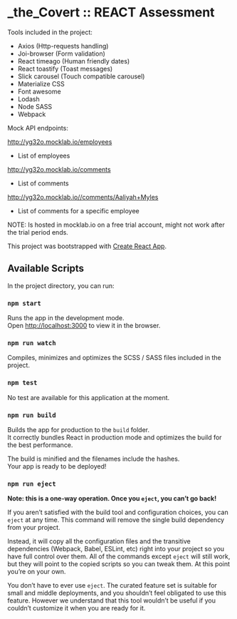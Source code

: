 # _the_Covert :: REACT Assessment

Tools included in the project:
- Axios (Http-requests handling)
- Joi-browser (Form validation)
- React timeago (Human friendly dates)
- React toastify (Toast messages)
- Slick carousel (Touch compatible carousel)
- Materialize CSS
- Font awesome
- Lodash
- Node SASS
- Webpack

Mock API endpoints:

http://yg32o.mocklab.io/employees
- List of employees

http://yg32o.mocklab.io/comments
- List of comments

http://yg32o.mocklab.io//comments/Aaliyah+Myles
- List of comments for a specific employee

NOTE: Is hosted in mocklab.io on a free trial account, might not work after the trial period ends.

This project was bootstrapped with [Create React App](https://github.com/facebook/create-react-app).

## Available Scripts

In the project directory, you can run:

### `npm start`

Runs the app in the development mode.<br>
Open [http://localhost:3000](http://localhost:3000) to view it in the browser.

### `npm run watch`

Compiles, minimizes and optimizes the SCSS / SASS files included in the project.

### `npm test`

No test are available for this application at the moment.<br>

### `npm run build`

Builds the app for production to the `build` folder.<br>
It correctly bundles React in production mode and optimizes the build for the best performance.

The build is minified and the filenames include the hashes.<br>
Your app is ready to be deployed!

### `npm run eject`

**Note: this is a one-way operation. Once you `eject`, you can’t go back!**

If you aren’t satisfied with the build tool and configuration choices, you can `eject` at any time. This command will remove the single build dependency from your project.

Instead, it will copy all the configuration files and the transitive dependencies (Webpack, Babel, ESLint, etc) right into your project so you have full control over them. All of the commands except `eject` will still work, but they will point to the copied scripts so you can tweak them. At this point you’re on your own.

You don’t have to ever use `eject`. The curated feature set is suitable for small and middle deployments, and you shouldn’t feel obligated to use this feature. However we understand that this tool wouldn’t be useful if you couldn’t customize it when you are ready for it.
